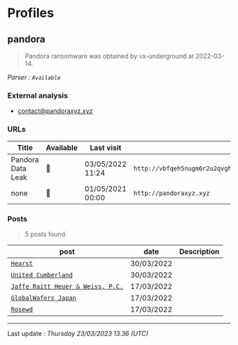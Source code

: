 # Profiles

## **pandora**

> Pandora ransomware was obtained by vx-underground at 2022-03-14.

_Parser : `Available`_

### External analysis
- contact@pandoraxyz.xyz

### URLs
| Title | Available | Last visit | fqdn | Screenshot 
|---|---|---|---|---|
| Pandora Data Leak | 🔴 | 03/05/2022 11:24 | `http://vbfqeh5nugm6r2u2qvghsdxm3fotf5wbxb5ltv6vw77vus5frdpuaiid.onion` | ❌ | 
| none | 🔴 | 01/05/2021 00:00 | `http://pandoraxyz.xyz` | ❌ | 

### Posts

> 5 posts found

| post | date | Description
|---|---|---|
| [`Hearst`](https://google.com/search?q=Hearst) | 30/03/2022 |   |
| [`United Cumberland`](https://google.com/search?q=United+Cumberland) | 30/03/2022 |   |
| [`Jaffe Raitt Heuer & Weiss, P.C.`](https://google.com/search?q=Jaffe+Raitt+Heuer+%26+Weiss%2C+P.C.) | 17/03/2022 |   |
| [`GlobalWafers Japan`](https://google.com/search?q=GlobalWafers+Japan) | 17/03/2022 |   |
| [`Rosewd`](https://google.com/search?q=Rosewd) | 17/03/2022 |   |

 --- 


Last update : _Thursday 23/03/2023 13.36 (UTC)_
